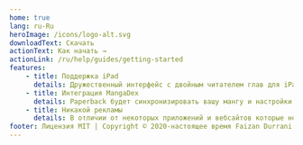 ```yaml
---
home: true
lang: ru-Ru
heroImage: /icons/logo-alt.svg
downloadText: Скачать
actionText: Как начать →
actionLink: /ru/help/guides/getting-started
features:
    - title: Поддержка iPad
      details: Дружественный интерфейс с двойным читателем глав для iPad. (iPadOS 13.4+)
    - title: Интеграция MangaDex
      details: Paperback будет синхронизировать вашу мангу и настройки от и на MangaDex.
    - title: Никакой рекламы
      details: В отличии от некоторых приложений и вебсайтов которые не будут называться, здесь рекламы нет.
footer: Лицензия MIT | Copyright © 2020-настоящее время Faizan Durrani
---
```

